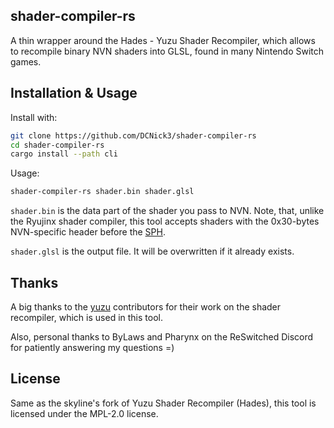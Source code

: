 
## shader-compiler-rs

A thin wrapper around the Hades - Yuzu Shader Recompiler, which allows to recompile binary NVN shaders into GLSL, found in many Nintendo Switch games.

## Installation & Usage

Install with:

```bash
git clone https://github.com/DCNick3/shader-compiler-rs
cd shader-compiler-rs
cargo install --path cli
```

Usage: 

```bash
shader-compiler-rs shader.bin shader.glsl
```

`shader.bin` is the data part of the shader you pass to NVN. Note, that, unlike the Ryujinx shader compiler, this tool accepts shaders with the 0x30-bytes NVN-specific header before the [SPH](https://download.nvidia.com/open-gpu-doc/Shader-Program-Header/1/Shader-Program-Header.html).

`shader.glsl` is the output file. It will be overwritten if it already exists.

## Thanks

A big thanks to the [yuzu](https://github.com/yuzu-emu/yuzu) contributors for their work on the shader recompiler, which is used in this tool.

Also, personal thanks to ByLaws and Pharynx on the ReSwitched Discord for patiently answering my questions =)

## License

Same as the skyline's fork of Yuzu Shader Recompiler (Hades), this tool is licensed under the MPL-2.0 license. 